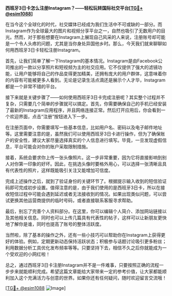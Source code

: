 **西班牙3日卡怎么注册Instagram？——轻松玩转国际社交平台[[TG💪+ @esim1088](https://t.me/s/esim1088)]**

在当今这个全球化的时代，社交媒体已经成为我们生活中不可或缺的一部分。而Instagram作为全球最大的图片和视频分享平台之一，自然也吸引了无数用户的目光。然而，对于那些想要在Instagram上展现自己风采的人来说，注册账号却可能是一个令人头疼的问题，尤其是当你身处异国他乡时。那么，今天我们就来聊聊如何用西班牙3日卡轻松注册Instagram。

首先，让我们简单了解一下Instagram的基本情况。Instagram是由Facebook公司推出的一款以分享照片和短视频为主的社交应用。它不仅提供了强大的滤镜功能，让用户能够将自己的作品变得更加精美，还拥有庞大的用户群体，这意味着你的内容有可能被更多人看到。无论是记录生活点滴还是展示个人才华，Instagram都是一个非常不错的平台。

接下来就是关键步骤了——如何使用西班牙3日卡完成注册呢？其实整个过程并不复杂，只需要几个简单的步骤就可以搞定。首先，你需要确保自己的手机已经安装了最新的Instagram应用程序，并且网络连接正常。然后打开应用后，你会看到一个欢迎界面，点击“注册”按钮进入下一步。

在注册页面中，你需要填写一些基本信息，比如用户名、密码以及电子邮件地址等。这里需要注意的是，虽然我们可以使用西班牙3日卡进行操作，但为了确保账户的安全性，建议大家尽量选择真实的个人信息进行填写。毕竟，一旦发现虚假信息，平台可能会对你的账户采取限制措施。

接着，系统会要求你上传一张头像照片。这一步非常重要，因为它将直接影响到别人对你第一印象的好坏。因此，在挑选头像时要格外用心，可以选择一张清晰且具有代表性的照片，这样既能吸引关注又能增加可信度。

完成上述操作之后，就到了验证身份的关键环节了。根据提示输入收到的短信验证码即可完成初步设置。值得注意的是，由于我们使用的是西班牙3日卡，所以在接收短信过程中可能会遇到延迟或者无法接收到的情况。如果出现类似问题，可以尝试更换其他运营商提供的临时号码，或者直接联系客服寻求帮助。

最后，别忘了完善个人资料部分。在这里，你可以编辑个人简介、添加网站链接以及其他相关信息。同时也可以上传几篇具有代表性的帖子，这样可以让新朋友更快地了解你是谁，同时也提高了账号的整体活跃度。

当然啦，除了基本的操作之外，还有一些小技巧可以帮助你在Instagram上获得更好的体验。例如，定期更新动态保持活跃状态；积极参与话题讨论吸引更多粉丝；利用数据分析工具优化发布频率等等。只要坚持下去，相信不久之后你就能成为一个受欢迎的小网红啦！

总之，通过西班牙3日卡注册Instagram并不是一件难事，只要按照正确的流程一步步来就能顺利完成。希望这篇文章能给大家带来一定的参考价值，让大家都能顺利加入这个充满活力与创意的世界。如果你还有任何疑问，随时欢迎留言交流哦！

[[TG💪+ @esim1088](https://t.me/s/esim1088) ![Image](https://i.postimg.cc/4NQfJmqS/Snipaste-2025-05-13-00-14-12.png)]